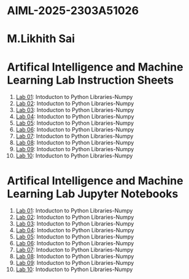 # AIML-2025-2303A51026
# M.Likhith Sai

# Artifical Intelligence and Machine Learning Lab Instruction Sheets
1. [Lab 01](https://github.com/2303a51206/AIML-2025/blob/main/AIML_A1.pdf): Intoducton to Python Libraries-Numpy
2. [Lab 02](https://github.com/2303a51206/AIML-2025/blob/main/AIML_A2.pdf): Intoducton to Python Libraries-Numpy
3. [Lab 03](https://github.com/2303a51206/AIML-2025/blob/main/AIML_A3.pdf): Intoducton to Python Libraries-Numpy
4. [Lab 04](https://github.com/2303a51026/AIML-2025/blob/main/AIML_A4.pdf): Intoducton to Python Libraries-Numpy
5. [Lab 05](https://github.com/2303a51026/AIML-2025/blob/main/AIML_A5.pdf): Intoducton to Python Libraries-Numpy
6. [Lab 06](https://github.com/2303a51026/AIML-2025/blob/main/AIML_A6.pdf): Intoducton to Python Libraries-Numpy
7. [Lab 07](https://github.com/2303a51026/AIML-2025/blob/main/AIML_A7.pdf): Intoducton to Python Libraries-Numpy
8. [Lab 08](): Intoducton to Python Libraries-Numpy
9. [Lab 09](): Intoducton to Python Libraries-Numpy
10. [Lab 10](): Intoducton to Python Libraries-Numpy

# Artifical Intelligence and Machine Learning Lab Jupyter Notebooks
1. [Lab 01](https://github.com/2303a51206/AIML-2025/blob/main/Lab01-AIML.ipynb): Intoducton to Python Libraries-Numpy
2. [Lab 02](https://github.com/2303a51206/AIML-2025/blob/main/Lab02_AIML.ipynb): Intoducton to Python Libraries-Numpy
3. [Lab 03](https://github.com/2303a51026/AIML-2025/blob/main/Lab03_AIML.ipynb): Intoducton to Python Libraries-Numpy
4. [Lab 04](https://github.com/2303a51026/AIML-2025/blob/main/LAB04_AIML.ipynb): Intoducton to Python Libraries-Numpy
5. [Lab 05](https://github.com/2303a51026/AIML-2025/blob/main/Lab05_AIML.ipynb): Intoducton to Python Libraries-Numpy
6. [Lab 06](https://github.com/2303a51026/AIML-2025/blob/main/LAB6_AIML.ipynb): Intoducton to Python Libraries-Numpy
7. [Lab 07](): Intoducton to Python Libraries-Numpy
8. [Lab 08](): Intoducton to Python Libraries-Numpy
9. [Lab 09](): Intoducton to Python Libraries-Numpy
10. [Lab 10](): Intoducton to Python Libraries-Numpy


